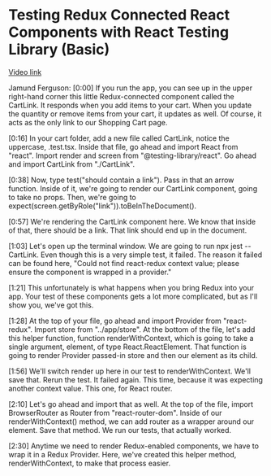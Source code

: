 # Testing Redux Connected React Components with React Testing Library (Basic)

[Video link](https://www.egghead.io/lessons/redux-testing-redux-connected-react-components-with-react-testing-library-basic?pl=confidently-testing-redux-applications-with-jest-typescript-16e17d9b)

Jamund Ferguson: [0:00] If you run the app, you can see up in the upper right-hand corner this little Redux-connected component called the CartLink. It responds when you add items to your cart. When you update the quantity or remove items from your cart, it updates as well. Of course, it acts as the only link to our Shopping Cart page.

[0:16] In your cart folder, add a new file called CartLink, notice the uppercase, .test.tsx. Inside that file, go ahead and import React from "react". Import render and screen from "@testing-library/react". Go ahead and import CartLink from "./CartLink".

[0:38] Now, type test("should contain a link"). Pass in that an arrow function. Inside of it, we're going to render our CartLink component, going to take no props. Then, we're going to expect(screen.getByRole("link")).toBeInTheDocument().

[0:57] We're rendering the CartLink component here. We know that inside of that, there should be a link. That link should end up in the document.

[1:03] Let's open up the terminal window. We are going to run npx jest -- CartLink. Even though this is a very simple test, it failed. The reason it failed can be found here, "Could not find react-redux context value; please ensure the component is wrapped in a provider."

[1:21] This unfortunately is what happens when you bring Redux into your app. Your test of these components gets a lot more complicated, but as I'll show you, we've got this.

[1:28] At the top of your file, go ahead and import Provider from "react-redux". Import store from "../app/store". At the bottom of the file, let's add this helper function, function renderWithContext, which is going to take a single argument, element, of type React.ReactElement. That function is going to render Provider passed-in store and then our element as its child.

[1:56] We'll switch render up here in our test to renderWithContext. We'll save that. Rerun the test. It failed again. This time, because it was expecting another context value. This one, for React router.

[2:10] Let's go ahead and import that as well. At the top of the file, import BrowserRouter as Router from "react-router-dom". Inside of our renderWithContext() method, we can add router as a wrapper around our element. Save that method. We run our tests, that actually worked.

[2:30] Anytime we need to render Redux-enabled components, we have to wrap it in a Redux Provider. Here, we've created this helper method, renderWithContext, to make that process easier.
